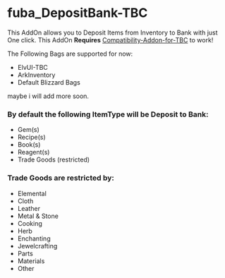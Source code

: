 # fuba_DepositBank-TBC

This AddOn allows you to Deposit Items from Inventory to Bank with just One click. 
This AddOn **Requires** [Compatibility-Addon-for-TBC](https://github.com/fuba82/Compatibility-Addon-for-TBC) to work!

The Following Bags are supported for now:
* ElvUI-TBC
* ArkInventory
* Default Blizzard Bags

maybe i will add more soon.

### By default the following ItemType will be Deposit to Bank:
* Gem(s)
* Recipe(s)
* Book(s)
* Reagent(s)
* Trade Goods (restricted)

### Trade Goods are restricted by:
* Elemental
* Cloth
* Leather
* Metal & Stone
* Cooking
* Herb
* Enchanting
* Jewelcrafting
* Parts
* Materials
* Other
